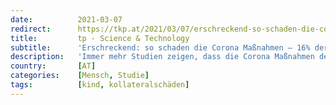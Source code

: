 ```yaml
---
date:          2021-03-07
redirect:      https://tkp.at/2021/03/07/erschreckend-so-schaden-die-corona-massnahmen-16-der-kinder-mit-suizidalen-gedanken/
title:         tp - Science & Technology
subtitle:      'Erschreckend: so schaden die Corona Maßnahmen – 16% der Kinder mit suizidalen Gedanken'
description:   'Immer mehr Studien zeigen, dass die Corona Maßnahmen der Regierung immer mehr Kindern schaden. Hilferufe kommen von Kinderklinken, die nicht mehr alle Fälle behandeln können. Die Triage, vor der immer wieder gewarnt wurde, ist nun durch die Maßnahmen bei den Kindern nötig geworden. Eine Studie der Donau-Universität Krems in Kooperation mit der Medizinischen Universität Wien …'
country:       [AT]
categories:    [Mensch, Studie]
tags:          [kind, kollateralschäden]
---
```

